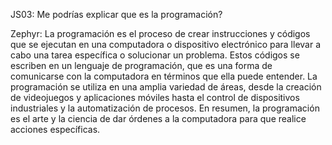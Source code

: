 JS03: Me podrías explicar que es la programación?

Zephyr: La programación es el proceso de crear instrucciones y códigos que se ejecutan en una computadora o dispositivo electrónico para llevar a cabo una tarea específica o solucionar un problema. Estos códigos se escriben en un lenguaje de programación, que es una forma de comunicarse con la computadora en términos que ella puede entender. La programación se utiliza en una amplia variedad de áreas, desde la creación de videojuegos y aplicaciones móviles hasta el control de dispositivos industriales y la automatización de procesos. En resumen, la programación es el arte y la ciencia de dar órdenes a la computadora para que realice acciones específicas.
